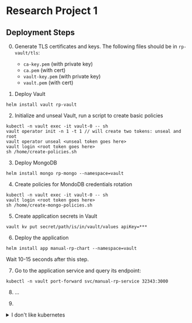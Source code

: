 # Research Project 1

## Deployment Steps

0. Generate TLS certificates and keys. The following files should be in `rp-vault/tls`:
    * `ca-key.pem` (with private key)
    * `ca.pem` (with cert)
    * `vault-key.pem` (with private key)
    * `vault.pem` (with cert)

1. Deploy Vault
```shell
helm install vault rp-vault
```

2. Initialize and unseal Vault, run a script to create basic policies
```shell
kubectl -n vault exec -it vault-0 -- sh
vault operator init -n 1 -t 1 // will create two tokens: unseal and root 
vault operator unseal <unseal token goes here>
vault login <root token goes here>
sh /home/create-policies.sh
```

3. Deploy MongoDB
```shell
helm install mongo rp-mongo --namespace=vault
```

4. Create policies for MondoDB credentials rotation
```shell
kubectl -n vault exec -it vault-0 -- sh
vault login <root token goes here>
sh /home/create-mongo-policies.sh
```

5. Create application secrets in Vault
```shell
vault kv put secret/path/is/in/vault/values apiKey=***
```

6. Deploy the application
```shell
helm install app manual-rp-chart --namespace=vault
```

Wait 10-15 seconds after this step.

7. Go to the application service and query its endpoint:
```
kubectl -n vault port-forward svc/manual-rp-service 32343:3000
```

8. ...

9.  
<details>
<summary>I don't like kubernetes</summary>

![kid named k8s](https://i.imgur.com/9GatZSS.png)

</details>
